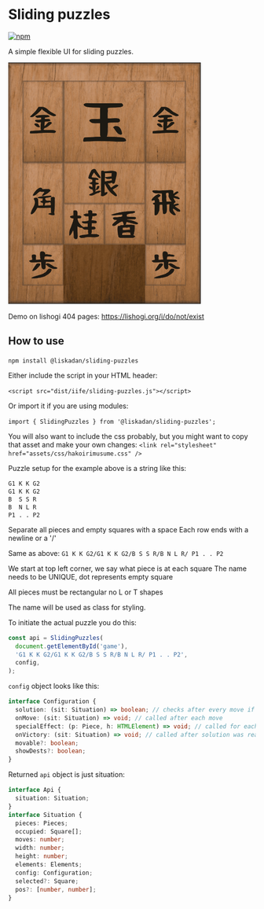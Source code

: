 # Sliding puzzles

[![npm](https://img.shields.io/npm/v/@liskadan/sliding-puzzles)](https://www.npmjs.com/package/@liskadan/sliding-puzzles)

A simple flexible UI for sliding puzzles.

![Hakoiri musume](/assets/preview.gif)

Demo on lishogi 404 pages: https://lishogi.org/i/do/not/exist

## How to use

`npm install @liskadan/sliding-puzzles`

Either include the script in your HTML header:

`<script src="dist/iife/sliding-puzzles.js"></script>`

Or import it if you are using modules:

`import { SlidingPuzzles } from '@liskadan/sliding-puzzles';`

You will also want to include the css probably, but you might want to copy that asset and make your own changes:
`<link rel="stylesheet" href="assets/css/hakoirimusume.css" />`

Puzzle setup for the example above is a string like this:

```
G1 K K G2
G1 K K G2
B  S S R
B  N L R
P1 . . P2
```

Separate all pieces and empty squares with a space
Each row ends with a newline or a '/'

Same as above: `G1 K K G2/G1 K K G2/B S S R/B N L R/ P1 . . P2`

We start at top left corner, we say what piece is at each square
The name needs to be UNIQUE, dot represents empty square

All pieces must be rectangular no L or T shapes

The name will be used as class for styling.

To initiate the actual puzzle you do this:

```typescript
const api = SlidingPuzzles(
  document.getElementById('game'),
  'G1 K K G2/G1 K K G2/B S S R/B N L R/ P1 . . P2',
  config,
);
```

`config` object looks like this:

```typescript
interface Configuration {
  solution: (sit: Situation) => boolean; // checks after every move if solution was reached
  onMove: (sit: Situation) => void; // called after each move
  specialEffect: (p: Piece, h: HTMLElement) => void; // called for each piece during rendering, you can highlight a piece when correctly placed for example
  onVictory: (sit: Situation) => void; // called after solution was reached
  movable?: boolean;
  showDests?: boolean;
}
```

Returned `api` object is just situation:

```typescript
interface Api {
  situation: Situation;
}
interface Situation {
  pieces: Pieces;
  occupied: Square[];
  moves: number;
  width: number;
  height: number;
  elements: Elements;
  config: Configuration;
  selected?: Square;
  pos?: [number, number];
}
```

